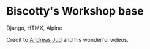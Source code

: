 # Biscotty's Workshop base

Django, HTMX, Alpine

Credit to [Andreas Jud](https://www.youtube.com/@ajudmeister) and his wonderful videos.
